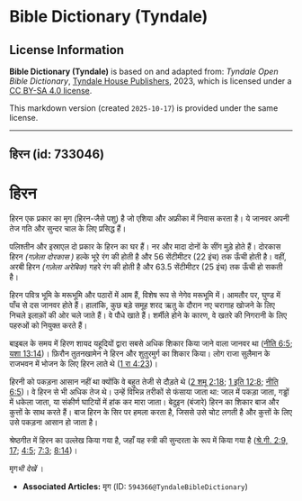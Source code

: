 # Bible Dictionary (Tyndale)

## License Information

**Bible Dictionary (Tyndale)** is based on and adapted from: _Tyndale Open Bible Dictionary_, [Tyndale House Publishers](https://tyndaleopenresources.com/), 2023, which is licensed under a [CC BY-SA 4.0 license](https://creativecommons.org/licenses/by-sa/4.0/legalcode.en).

This markdown version (created `2025-10-17`) is provided under the same license.



--------------------------------

## हिरन (id: 733046)

हिरन
====

हिरन एक प्रकार का मृग (हिरन\-जैसे पशु) है जो एशिया और अफ्रीका में निवास करता है। ये जानवर अपनी तेज गति और सुन्दर चाल के लिए प्रसिद्ध हैं।

पलिश्तीन और इस्राएल दो प्रकार के हिरन का घर हैं। नर और मादा दोनों के सींग मुड़े होते हैं। दोरकास हिरन *(गज़ेला दोरकास )* हल्के भूरे रंग की होती है और 56 सेंटीमीटर (22 इंच) तक ऊँची होती है। वहीं, अरबी हिरन *(गज़ेला अरेबिक)* गहरे रंग की होती है और 63\.5 सेंटीमीटर (25 इंच) तक ऊँची हो सकती है।

हिरन पवित्र भूमि के मरूभूमि और पठारों में आम हैं, विशेष रूप से नेगेव मरूभूमि में। आमतौर पर, घुण्ड में पाँच से दस जानवर होते हैं। हालांकि, कुछ बड़े समूह शरद ऋतु के दौरान नए चरागाह खोजने के लिए निचले इलाक़ों की ओर चले जाते हैं। वे पौधे खाते हैं। शर्मीले होने के कारण, वे खतरे की निगरानी के लिए पहरुओं को नियुक्त करते हैं।

बाइबल के समय में हिरण शायद यहूदियों द्वारा सबसे अधिक शिकार किया जाने वाला जानवर था ([नीति 6:5](https://ref.ly/Prov6:5); [यशा 13:14](https://ref.ly/Isa13:14))। फ़िरौन तुतनखामेन ने हिरन और शुतुरमुर्ग का शिकार किया। लोग राजा सुलैमान के राजभवन में भोजन के लिए हिरन लाते थे ([1 रा 4:23](https://ref.ly/1Kgs4:23))।

हिरनी को पकड़ना आसान नहीं था क्योंकि वे बहुत तेजी से दौड़ते थे ([2 शमू 2:18](https://ref.ly/2Sam2:18); [1 इति 12:8](https://ref.ly/1Chr12:8); [नीति 6:5](https://ref.ly/Prov6:5))। वे हिरन से भी अधिक तेज थे। उन्हें विभिन्न तरीकों से फंसाया जाता था: जाल में पकड़ा जाता, गड्ढों में धकेला जाता, या संकीर्ण घाटियों में हांक कर मारा जाता। बेदुइन (बंजारे) हिरन का शिकार बाज और कुत्तों के साथ करते हैं। बाज हिरन के सिर पर हमला करता है, जिससे उसे चोट लगती है और कुत्तों के लिए उसे पकड़ना आसान हो जाता है।

श्रेष्ठगीत में हिरन का उल्लेख किया गया है, जहाँ यह स्त्री की सुन्दरता के रूप में किया गया है ([श्रे.गी. 2:9, 17](https://ref.ly/Song2:9,Song2:17); [4:5](https://ref.ly/Song4:5); [7:3](https://ref.ly/Song7:3); [8:14](https://ref.ly/Song8:14))।

मृग*भी देखें* ।

* **Associated Articles:** मृग (ID: `594366@TyndaleBibleDictionary`)

